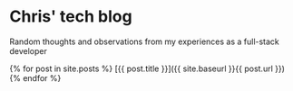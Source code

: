 # Chris' tech blog

Random thoughts and observations from my experiences as a full-stack developer


{% for post in site.posts %}
	<!-- [{{ post.title }}]({{ post.url }}) -->
	[{{ post.title }}]({{ site.baseurl }}{{ post.url }})
{% endfor %}